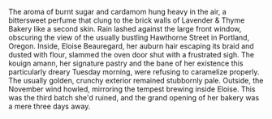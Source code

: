 The aroma of burnt sugar and cardamom hung heavy in the air, a bittersweet perfume that clung to the brick walls of Lavender & Thyme Bakery like a second skin.  Rain lashed against the large front window, obscuring the view of the usually bustling Hawthorne Street in Portland, Oregon.  Inside, Eloise Beauregard, her auburn hair escaping its braid and dusted with flour, slammed the oven door shut with a frustrated sigh.  The kouign amann, her signature pastry and the bane of her existence this particularly dreary Tuesday morning, were refusing to caramelize properly.  The usually golden, crunchy exterior remained stubbornly pale.  Outside, the November wind howled, mirroring the tempest brewing inside Eloise.  This was the third batch she'd ruined, and the grand opening of her bakery was a mere three days away.
